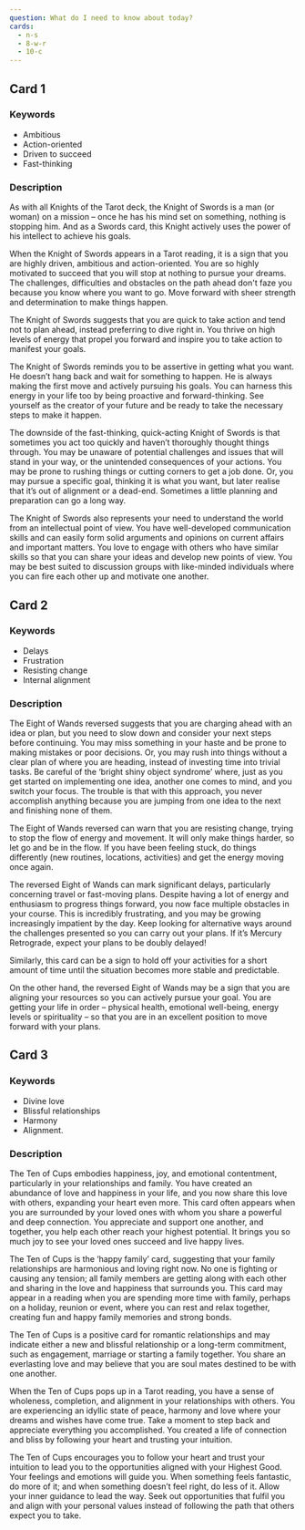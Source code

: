 ```yaml
---
question: What do I need to know about today?
cards:
  - n-s
  - 8-w-r
  - 10-c
---
```


## Card 1
### Keywords
- Ambitious
- Action-oriented
- Driven to succeed
- Fast-thinking

### Description
As with all Knights of the Tarot deck, the Knight of Swords is a man (or woman) on a mission – once he has his mind set on something, nothing is stopping him. And as a Swords card, this Knight actively uses the power of his intellect to achieve his goals.

When the Knight of Swords appears in a Tarot reading, it is a sign that you are highly driven, ambitious and action-oriented. You are so highly motivated to succeed that you will stop at nothing to pursue your dreams. The challenges, difficulties and obstacles on the path ahead don't faze you because you know where you want to go. Move forward with sheer strength and determination to make things happen.

The Knight of Swords suggests that you are quick to take action and tend not to plan ahead, instead preferring to dive right in. You thrive on high levels of energy that propel you forward and inspire you to take action to manifest your goals.

The Knight of Swords reminds you to be assertive in getting what you want. He doesn’t hang back and wait for something to happen. He is always making the first move and actively pursuing his goals. You can harness this energy in your life too by being proactive and forward-thinking. See yourself as the creator of your future and be ready to take the necessary steps to make it happen.

The downside of the fast-thinking, quick-acting Knight of Swords is that sometimes you act too quickly and haven’t thoroughly thought things through. You may be unaware of potential challenges and issues that will stand in your way, or the unintended consequences of your actions. You may be prone to rushing things or cutting corners to get a job done. Or, you may pursue a specific goal, thinking it is what you want, but later realise that it’s out of alignment or a dead-end. Sometimes a little planning and preparation can go a long way.

The Knight of Swords also represents your need to understand the world from an intellectual point of view. You have well-developed communication skills and can easily form solid arguments and opinions on current affairs and important matters. You love to engage with others who have similar skills so that you can share your ideas and develop new points of view. You may be best suited to discussion groups with like-minded individuals where you can fire each other up and motivate one another.


## Card 2
### Keywords
- Delays
- Frustration
- Resisting change
- Internal alignment

### Description
The Eight of Wands reversed suggests that you are charging ahead with an idea or plan, but you need to slow down and consider your next steps before continuing. You may miss something in your haste and be prone to making mistakes or poor decisions. Or, you may rush into things without a clear plan of where you are heading, instead of investing time into trivial tasks. Be careful of the ‘bright shiny object syndrome’ where, just as you get started on implementing one idea, another one comes to mind, and you switch your focus. The trouble is that with this approach, you never accomplish anything because you are jumping from one idea to the next and finishing none of them.

The Eight of Wands reversed can warn that you are resisting change, trying to stop the flow of energy and movement. It will only make things harder, so let go and be in the flow. If you have been feeling stuck, do things differently (new routines, locations, activities) and get the energy moving once again.

The reversed Eight of Wands can mark significant delays, particularly concerning travel or fast-moving plans. Despite having a lot of energy and enthusiasm to progress things forward, you now face multiple obstacles in your course. This is incredibly frustrating, and you may be growing increasingly impatient by the day. Keep looking for alternative ways around the challenges presented so you can carry out your plans. If it’s Mercury Retrograde, expect your plans to be doubly delayed!

Similarly, this card can be a sign to hold off your activities for a short amount of time until the situation becomes more stable and predictable.

On the other hand, the reversed Eight of Wands may be a sign that you are aligning your resources so you can actively pursue your goal. You are getting your life in order – physical health, emotional well-being, energy levels or spirituality – so that you are in an excellent position to move forward with your plans.


## Card 3
### Keywords
- Divine love
- Blissful relationships
- Harmony
- Alignment.

### Description
The Ten of Cups embodies happiness, joy, and emotional contentment, particularly in your relationships and family. You have created an abundance of love and happiness in your life, and you now share this love with others, expanding your heart even more. This card often appears when you are surrounded by your loved ones with whom you share a powerful and deep connection. You appreciate and support one another, and together, you help each other reach your highest potential. It brings you so much joy to see your loved ones succeed and live happy lives.

The Ten of Cups is the ‘happy family’ card, suggesting that your family relationships are harmonious and loving right now. No one is fighting or causing any tension; all family members are getting along with each other and sharing in the love and happiness that surrounds you. This card may appear in a reading when you are spending more time with family, perhaps on a holiday, reunion or event, where you can rest and relax together, creating fun and happy family memories and strong bonds.

The Ten of Cups is a positive card for romantic relationships and may indicate either a new and blissful relationship or a long-term commitment, such as engagement, marriage or starting a family together. You share an everlasting love and may believe that you are soul mates destined to be with one another.

When the Ten of Cups pops up in a Tarot reading, you have a sense of wholeness, completion, and alignment in your relationships with others. You are experiencing an idyllic state of peace, harmony and love where your dreams and wishes have come true. Take a moment to step back and appreciate everything you accomplished. You created a life of connection and bliss by following your heart and trusting your intuition.

The Ten of Cups encourages you to follow your heart and trust your intuition to lead you to the opportunities aligned with your Highest Good. Your feelings and emotions will guide you. When something feels fantastic, do more of it; and when something doesn’t feel right, do less of it. Allow your inner guidance to lead the way. Seek out opportunities that fulfil you and align with your personal values instead of following the path that others expect you to take.

